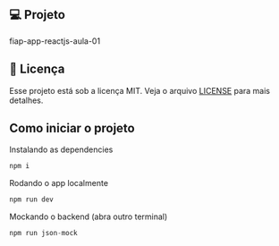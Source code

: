 ## 💻 Projeto

fiap-app-reactjs-aula-01

## 📝 Licença

Esse projeto está sob a licença MIT. Veja o arquivo [LICENSE](LICENSE) para mais detalhes.


## Como iniciar o projeto

Instalando as dependencies
```javascript
npm i
```

Rodando o app localmente
```javascript
npm run dev
```

Mockando o backend (abra outro terminal)
```javascript
npm run json-mock
```